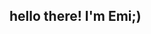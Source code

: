 ##  hello there! I'm Emi;)

<!--
**lovecandy334/lovecandy334** is a ✨ _special_ ✨ repository because its `README.md` (this file) appears on your GitHub profile.


